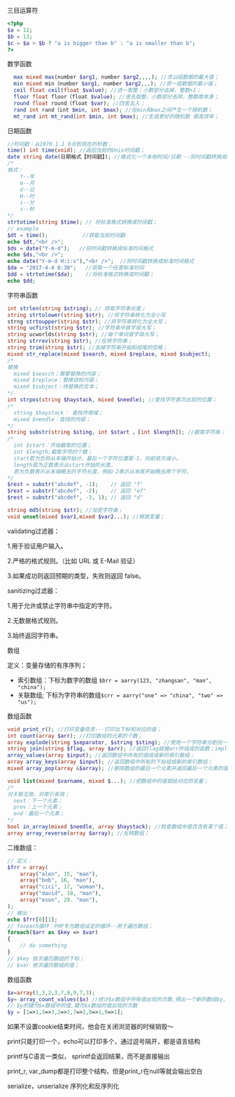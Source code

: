 



三目运算符

```php
<?php
$a = 12;
$b = 13;
$c = $a > $b ? "a is bigger than b" : "a is smaller than b";
?>
```

数学函数

```php
  max mixed max(number $arg1, number $arg2,,,,); //求以组数据的最大值；
  min mixed min（number $arg1, number $arg2,,,); //求一组数据的最小值；
  ceil float ceil(float $value); //进一取整；小数部分去掉，整数+1；
  floor float floor（float $value); //舍去取整，小数部分去除，整数取本身；
  round float round（float $var); //四舍五入；
  rand int rand（int $min, int $max); //在min和max之间产生一个随机数；
  mt_rand int mt_rand(int $min, int $max); //生成更好的随机数 提高效率；
```

日期函数

```php
//时间戳：从1970.1.1 0点到现在的秒数；
time() int time(void); //返回当前的Unix时间戳；
date string date(日期格式【时间戳】); //格式化一个本地时间/日期 --将时间戳转换成标准格式；
/*            
格式：
    Y--年
    m--月
    d--日
    H--时
    i--分
    s--秒
*/
strtotime(string $time); // 将标准格式转换成时间戳；
// example
$dt = time();           //获取当前时间戳
echo $dt,"<br />";
$ds = date("Y-m-d");   //将时间戳转换成标准时间格式
echo $ds,"<br />";
echo date("Y-m-d H:i:s"),"<br />";  //将时间戳转换成标准时间格式
$da = "2017-4-4 8:30";   //获取一个任意标准时间
$dd = strtotime($da);    //将标准格式转换成时间戳；
echo $dd;
```

字符串函数

```php
int strlen(string $string); // 获取字符串长度；
string strtolower(string $str); //将字符串转化为全小写
strng strtoupper(string $str); //将字符串转化为全大写；
string ucfirst(string $str); //字符串中首字母大写；
string ucworlds(string $str); //每个单词首字母大写；
string strrev(string $str); //反转字符串；
string trim(string $str); //去掉字符串开始和结尾的空格；
mixed str_replace(mixed $search, mixed $replace, mixed $subject);
/*
替换
  mixed $search；需要替换的内容；
  mixed $replace：替换目标内容；
  mixed $subject：待替换的文本；
*/
int strpos(string $haystack, mixed $needle); //查找字符首次出现的位置；
/*
  string $haystack： 查找作用域；
  mixed $needle：查找的内容；
*/
string substr(string $sting, int $start ，[int $length]); //截取字符串；
/*
  int $start：开始截取的位置；
  int $length;截取字符的个数；
  start若为负则从末端开始计，最后一个字符位置是-1，向前依次减小。
  length若为正数表示从start开始的长度，
  若为负数表示从末端略去的字符长度，例如-2表示从末尾开始略去两个字符。
*/
$rest = substr("abcdef", -1);    // 返回 "f"
$rest = substr("abcdef", -2);    // 返回 "ef"
$rest = substr("abcdef", -3, 1); // 返回 "d"

string md5(string $str); //加密字符串；
void unset(mixed $var1,mixed $var2...); //释放变量；
```

  validating过滤器： 

  1.用于验证用户输入。 

  2.严格的格式规则。（比如 URL 或 E-Mail 验证）  

  3.如果成功则返回预期的类型，失败则返回 false。 

  sanitizing过滤器： 

  1.用于允许或禁止字符串中指定的字符。 

  2.无数据格式规则。 

  3.始终返回字符串。

数组

定义：变量存储的有序序列；

- 索引数组：下标为数字的数组 ``$brr = aarry(123, "zhangsan", "man", "china");``
- 关联数组; 下标为字符串的数组``$crr = aarry("one" => "china", "two" => "us");``

数组函数

```php
void print_r(); //打印变量信息---打印出下标和对应的值；
int count(array $arr); //打印数组的元素的个数；
array explode(string $separator, $string $sting); //使用一个字符串分割另一个字符串；返回的是一个数组；
string join(string $flag, array $arr); //返回flag链接arr所组成的函数；implode 别名
array_values(array $input); //返回数组中所有的值组成新的索引数组；
array array_keys(array $input); //返回数组中所有的下标组成新的索引数组；
mixed array_pop(array &$array); //删除数组的最后一个元素并返回最后一个元素的值；

void list(mixed $varname, mixed $...); //把数组中的值赋给对应的变量；
/*
对关联无效，对索引有效；
  next：下一个元素；
  prev：上一个元素；
  end：最后一个元素；
*/
bool in_array(mixed $needle, array $haystack); //检查数组中是否含有某个值；
array array_reverse(array $array); //反转数组；
```

二维数组：

```php
// 定义：
$frr = array(
	array("alen", 15, "man"),
	array("bob", 16, "man"),
	array("cici", 17, "woman"),
	array("david", 18, "man"),
	array("eson", 29. "man"),
);
// 输出：
echo $frr[0][1];
// foreach循环：PHP专为数组设定的循环--用于遍历数组；
foreach($arr as $key => $var)
{
	// do something
}
// $key 依次遍历数组的下标；
// $var 依次遍历数组的值；
```

数组函数

```php
$x=array(1,3,2,3,7,8,9,7,3); 
$y= array_count_values($x) //统计$x数组中所有值出现的次数,得出一个新的数组$y,
// $y的键为$x数组中的值,键为$x数组的值出现的次数
$y = [1=>1,3=>3,2=>1,7=>2,8=>1,9=>1];
```

如果不设置cookie结束时间，他会在关闭浏览器的时候销毁～

print只能打印一个，echo可以打印多个，通过逗号隔开，都是语言结构

printf与C语言一类似， sprintf会返回结果，而不是直接输出

print_r, var_dump都是打印整个结构，但是print_r在null等就会输出空白

serialize，unserialize 序列化和反序列化

